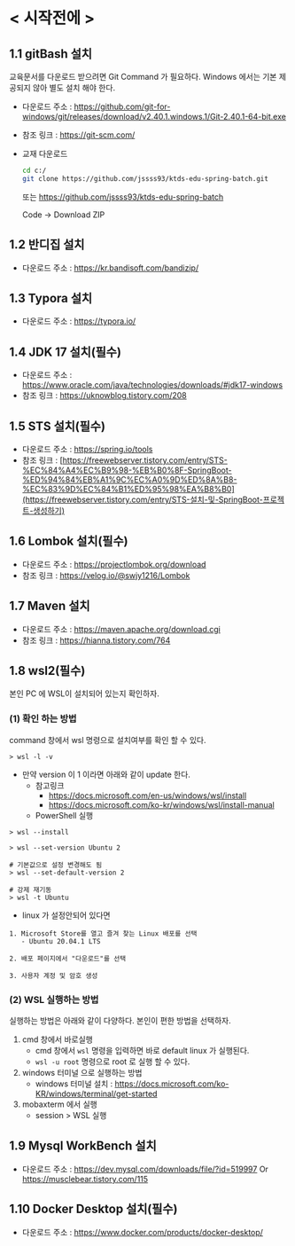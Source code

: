 # < 시작전에 >

## 1.1 gitBash 설치

교육문서를 다운로드 받으려면 Git Command 가 필요하다. Windows 에서는 기본 제공되지 않아 별도 설치 해야 한다.

- 다운로드 주소 : https://github.com/git-for-windows/git/releases/download/v2.40.1.windows.1/Git-2.40.1-64-bit.exe

- 참조 링크 : https://git-scm.com/

- 교재 다운로드
  ```bash
  cd c:/
  git clone https://github.com/jssss93/ktds-edu-spring-batch.git
  ```

  또는
  https://github.com/jssss93/ktds-edu-spring-batch 
  
  Code -> Download ZIP
  
  

## 1.2 반디집 설치

- 다운로드 주소 : https://kr.bandisoft.com/bandizip/



## 1.3 Typora 설치

* 다운로드 주소 : https://typora.io/



## 1.4 JDK 17 설치(필수)

- 다운로드 주소 : https://www.oracle.com/java/technologies/downloads/#jdk17-windows
- 참조 링크 : https://uknowblog.tistory.com/208



## 1.5 STS 설치(필수)

- 다운로드 주소 : https://spring.io/tools
- 참조 링크 : [https://freewebserver.tistory.com/entry/STS-%EC%84%A4%EC%B9%98-%EB%B0%8F-SpringBoot-%ED%94%84%EB%A1%9C%EC%A0%9D%ED%8A%B8-%EC%83%9D%EC%84%B1%ED%95%98%EA%B8%B0](https://freewebserver.tistory.com/entry/STS-설치-및-SpringBoot-프로젝트-생성하기)



## 1.6 Lombok 설치(필수)

- 다운로드 주소 : https://projectlombok.org/download
- 참조 링크 : https://velog.io/@swjy1216/Lombok



## 1.7 Maven 설치

- 다운로드 주소 : https://maven.apache.org/download.cgi
- 참조 링크 : https://hianna.tistory.com/764



## 1.8 wsl2(필수)

본인 PC 에 WSL이 설치되어 있는지 확인하자.

### (1) 확인 하는 방법

command 창에서 wsl 명령으로 설치여부를 확인 할 수 있다.

```
> wsl -l -v 
```



- 만약 version 이 1 이라면 아래와 같이 update 한다.
  - 참고링크
    - https://docs.microsoft.com/en-us/windows/wsl/install
    - https://docs.microsoft.com/ko-kr/windows/wsl/install-manual
  - PowerShell 실행

```
> wsl --install

> wsl --set-version Ubuntu 2

# 기본값으로 설정 변경해도 됨
> wsl --set-default-version 2

# 강제 재기동
> wsl -t Ubuntu
```



- linux 가 설정안되어 있다면

```
1. Microsoft Store를 열고 즐겨 찾는 Linux 배포를 선택
   - Ubuntu 20.04.1 LTS

2. 배포 페이지에서 "다운로드"를 선택

3. 사용자 계정 및 암호 생성
```



### (2) WSL 실행하는 방법

실행하는 방법은 아래와 같이 다양하다. 본인이 편한 방법을 선택하자.

1. cmd 창에서 바로실행
   - cmd 창에서 `wsl` 명령을 입력하면 바로 default linux 가 실행된다.
   - `wsl -u root` 명령으로 root 로 실행 할 수 있다.
2. windows 터미널 으로 실행하는 방법
   - windows 터미널 설치 : https://docs.microsoft.com/ko-KR/windows/terminal/get-started
3. mobaxterm 에서 실행
   - session > WSL 실행





## 1.9 Mysql WorkBench 설치

- 다운로드 주소 : https://dev.mysql.com/downloads/file/?id=519997 Or https://musclebear.tistory.com/115





## 1.10 Docker Desktop 설치(필수)

* 다운로드 주소 : https://www.docker.com/products/docker-desktop/
